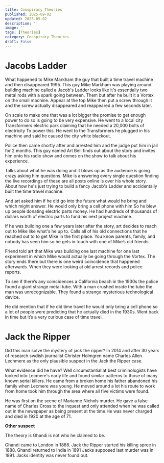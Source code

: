 ```yaml
---
title: Conspiracy Theories
published: 2025-09-02
updated: 2025-09-02
description: ''
image: ''
tags: [Theories]
category: Conspiracy Theories
draft: False
---
```


# Jacobs Ladder
What happened to Mike Markham the guy that built a time travel machine and then disappeared 1995.
This guy Mike Markham was playing around building machine called a Jacob's Ladder looks like it's essentially two 
metal rods with a spark going between. Them but after he built it a Vortex on the small machine. Appear at the top 
Mike then put a screw through it and the screw actually disappeared and reappeared a few seconds later. 
 
On scale to make one that was a lot bigger the promise to get enough power to do so is going to be very expensive. 
He went to a local city Transformers electric park claiming that he needed a 20,000 bolts of electricity To power this. 
He went to the Transformers he plugged in his machine and said he caused the city white blackout. 
 
Police then came shortly after and arrested him and the judge put him in jail for 2 months. This guy named Art Bell 
finds out about the story and invites him onto his radio show and comes on the show to talk about his experience.

Talks about what he was doing and it blows up as the audience is going crazy asking him questions. Mike is answering 
every single question finding the live recordings of these are all posts online is over his whole story. About how 
he's just trying to build a fancy Jacob's Ladder and accidentally built the time travel machine.

And art asked him if he did go into the future what would he bring and which might answer. He would only bring a 
cell phone with him So he blew up people donating electric parts money. He had hundreds of thousands of dollars 
worth of electric parts to fund his next project machine.

If he was building one a few years later after the story, art decides to reach out to Mike like what's he up to. 
Calls all of his old connections that he reached out to to get Mike in the first place. You know parents, family, 
and nobody has seen him so he gets in touch with one of Mike’s old friends.

Friend told art that Mike was building one last machine for one last experiment in which Mike would actually be 
going through the Vortex. The story ends there but there is one weird coincidence that happened afterwards. When 
they were looking at old arrest records and police reports.

To see if there’s any coincidences a California beach in the 1930s the police found a giant strange metal tube.
 With a man crushed inside the tube the man was unrecognizable. They found a strange mysterious technological device.

He did mention that if he did time travel he would only bring a cell phone so a lot of people were predicting 
that he actually died in the 1930s. Went back in time but it’s a very curious case of time travel.

# Jack the Ripper 
Did this man solve the mystery of jack the ripper?
In 2014 and after 30 years of research swdish journalist Christer Holmgren name Charles Allen Lechmere as the only 
plausible suspect in the Jack the Ripper case.

What evidence did he have? Well circumstantial at best criminologists have looked into Lecmere's early life and found 
similar patterns to those of many known serial killers. He came from a broken home his father abandoned his family when 
Lecmere was young. He moved around a lot his route to work from home took him through the area where all five victims were found.

He was first on the scene of Marianne Nichols murder. He gave a false name of Charles Cross to the inquest and only 
attended when he was called out in the newspaper as being present at the time.He was never charged and died in 1920 
at the age of 71.

**Other suspect**

The theory is Ghandi is not who he claimed to be. 

Ghandi came to London in 1888. Jack the Ripper started his killing spree in 1888. Ghandi returned to India in 1891 
Jacks supposed last murder was in 1891. Jacks identity was never found out.